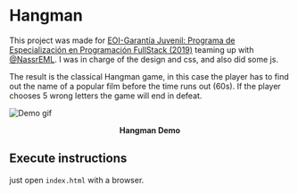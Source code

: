 # Hangman

This project was made for [EOI-Garantía Juvenil: Programa de Especialización en Programación FullStack (2019)](https://www.spegc.org/formacion-y-eventos/programacion-fullstack-4/) teaming up with [@NassrEML](https://github.com/NassrEML). I was in charge of the design and css, and also did some js.

The result is the classical Hangman game, in this case the player has to find out the name of a popular film before the time runs out (60s). If the player chooses 5 wrong letters the game will end in defeat.

<img align="center" src="readme assets/hangman.gif" alt="Demo gif"></img>

<div align="center"><b>Hangman Demo</b></div>

## Execute instructions

just open `index.html` with a browser.
